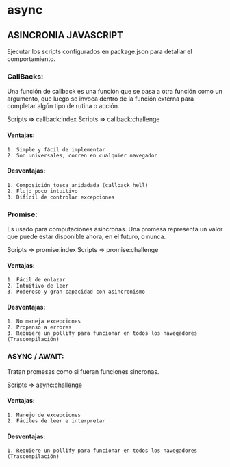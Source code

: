# async
## ASINCRONIA JAVASCRIPT
Ejecutar los scripts configurados en package.json para detallar el comportamiento.

### CallBacks: 
Una función de callback es una función que se pasa a otra función como un argumento, que luego se invoca dentro de la función externa para completar algún tipo de rutina o acción.

Scripts => callback:index
Scripts => callback:challenge

#### Ventajas:
	1. Simple y fácil de implementar
	2. Son universales, corren en cualquier navegador
#### Desventajas:
	1. Composición tosca anidadada (callback hell)
	2. Flujo poco intuitivo
	3. Difícil de controlar excepciones


### Promise:

Es usado para computaciones asíncronas. Una promesa representa un valor que puede estar disponible ahora, en el futuro, o nunca.

Scripts => promise:index
Scripts => promise:challenge

#### Ventajas:
	1. Fácil de enlazar
	2. Intuitivo de leer
	3. Poderoso y gran capacidad con asincronismo
	
#### Desventajas:
	1. No maneja excepciones
	2. Propenso a errores
	3. Requiere un pollify para funcionar en todos los navegadores (Trascompilación)

### ASYNC / AWAIT:
Tratan promesas como si fueran funciones sincronas.

Scripts => async:challenge

#### Ventajas:
	1. Manejo de excepciones
	2. Fáciles de leer e interpretar

#### Desventajas:
	1. Requiere un pollify para funcionar en todos los navegadores (Trascompilación)

